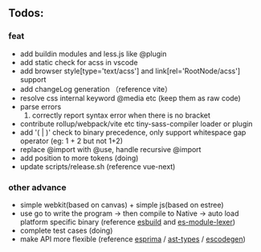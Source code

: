 
## Todos: 

### feat

* add buildin modules and less.js like @plugin
* add static check for acss in vscode
* add browser style[type='text/acss'] and link[rel='RootNode/acss'] support
* add changeLog generation （reference vite）
* resolve css internal keyword @media etc (keep them as raw code)
* parse errors
    1. correctly report syntax error when there is no bracket
* contribute rollup/webpack/vite etc tiny-sass-compiler loader or plugin
* add '( | )' check to binary precedence, only support whitespace gap operator (eg: 1 + 2 but not 1+2)
* replace @import with @use, handle recursive @import
* add position to more tokens (doing)
* update scripts/release.sh (reference vue-next)

### other advance

* simple webkit(based on canvas) + simple js(based on estree)
* use go to write the program -> then compile to Native -> auto load platform specific binary (reference [esbuild](https://github.com/evanw/esbuild) and [es-module-lexer](https://github.com/guybedford/es-module-lexer))
* complete test cases (doing)
* make API more flexible (reference  [esprima](https://www.npmjs.com/package/esprima) / [ast-types](https://www.npmjs.com/package/ast-types) / [escodegen](https://www.npmjs.com/package/escodegen))
